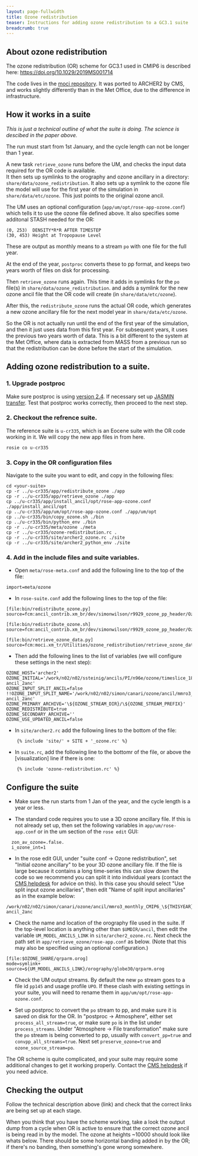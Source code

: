 ```yaml
---
layout: page-fullwidth
title: Ozone redistribution
teaser: Instructions for adding ozone redistribution to a GC3.1 suite
breadcrumb: true
---
```


## About ozone redistribution

The ozone redistribution (OR) scheme for GC3.1 used in CMIP6 is described here: https://doi.org/10.1029/2019MS001714

The code lives in the [moci repository](https://code.metoffice.gov.uk/trac/moci/wiki/OzoneRedistribution). 
It was ported to ARCHER2 by CMS, and works slightly differently than in the Met Office, 
due to the difference in infrastructure. 

## How it works in a suite

_This is just a technical outline of what the suite is doing. The science is descibed in the paper above._

The run must start from 1st January, and the cycle length can not be longer than 1 year. 

A new task `retrieve_ozone` runs before the UM, and checks the input data required for the OR code is available.  
It then sets up symlinks to the orography and ozone ancillary in a directory: `share/data/ozone_redistribution`.
It also sets up a symlink to the ozone file the model will use for the first year of the simulation in `share/data/etc/ozone`. 
This just points to the original ozone ancil. 

The UM uses an optional configuration (`app/um/opt/rose-app-ozone.conf`) which tells it to use the ozone file defined above. 
It also specifies some additonal STASH needed for the OR: 
```
(0, 253)  DENSITY*R*R AFTER TIMESTEP
(30, 453) Height at Tropopause Level
```
These are output as monthly means to a stream `po` with one file for the full year. 

At the end of the year, `postproc` converts these to pp format, and keeps two years worth of files on disk for processing. 

Then `retrieve_ozone` runs again. This time it adds in symlinks for the `po` file(s) in `share/data/ozone_redistribution`. 
and adds a symlink for the new ozone ancil file that the OR code will create (in `share/data/etc/ozone`). 

After this, the `redistribute_ozone` runs the actual OR code, which generates a new ozone ancillary file for the next model year in `share/data/etc/ozone`. 

So the OR is not actually run until the end of the first year of the simulation, and then it just uses data from this first year. 
For subsequent years, it uses the previous two years worth of data. 
This is a bit different to the system at the Met Office, 
where data is extracted from MASS from a previous run 
so that the redistribution can be done before the start of the simulation.

## Adding ozone redistribution to a suite.

### 1. Upgrade postproc

Make sure postproc is using [version 2.4](unified-model/jdma.md#um-rose-suite-changes). 
If necessary set up [JASMIN transfer](unified_model/pptransfer/).
Test that postproc works correctly, then proceed to the next step.

### 2. Checkout the refrence suite.

The reference suite is `u-cr335`, which is an Eocene suite with the OR code working in it.
We will copy the new app files in from here.
```
rosie co u-cr335
```

### 3. Copy in the OR configuration files

Navigate to the suite you want to edit, and copy in the following files:
```
cd <your-suite>
cp -r ../u-cr335/app/redistribute_ozone ./app
cp -r ../u-cr335/app/retrieve_ozone ./app
cp ../u-cr335/app/install_ancil/opt/rose-app-ozone.conf ./app/install_ancil/opt
cp ../u-cr335/app/um/opt/rose-app-ozone.conf ./app/um/opt
cp ../u-cr335/bin/copy_ozone.sh ./bin
cp ../u-cr335/bin/python_env ./bin
cp -r ../u-cr335/meta/ozone ./meta
cp -r ../u-cr335/ozone-redistribution.rc .
cp -r ../u-cr335/site/archer2_ozone.rc ./site
cp -r ../u-cr335/site/archer2_python_env ./site
```

### 4. Add in the include files and suite variables. 

* Open `meta/rose-meta.conf` and add the following line to the top of the file:
```
import=meta/ozone
```

* In `rose-suite.conf` add the following lines to the top of the file:
```
[file:bin/redistribute_ozone.py]
source=fcm:ancil_contrib.xm_br/dev/simonwilson/r9929_ozone_pp_header/OzoneConc/bin/redistribute_ozone.py

[file:bin/redistribute_ozone.sh]
source=fcm:ancil_contrib.xm_br/dev/simonwilson/r9929_ozone_pp_header/OzoneConc/bin/redistribute_ozone.sh

[file:bin/retrieve_ozone_data.py]
source=fcm:moci.xm_tr/Utilities/ozone_redistribution/retrieve_ozone_data.py@postproc_2.4
```

* Then add the following lines to the list of variables (we will configure these settings in the next step):
```
OZONE_HOST='archer2'
OZONE_INITIAL='/work/n02/n02/ssteinig/ancils/PI/n96e/ozone/timeslice_1850/mmro3_monthly_CMIP6_1850_N96_edited-ancil_2anc'
OZONE_INPUT_SPLIT_ANCIL=false
!!OZONE_INPUT_SPLIT_NAME='/work/n02/n02/simon/canari/ozone/ancil/mmro3_monthly_CMIP6_\${THISYEAR}_N216_edited-ancil_2anc'
OZONE_PRIMARY_ARCHIVE='\${OZONE_STREAM_DIR}/\${OZONE_STREAM_PREFIX}'
OZONE_REDISTRIBUTE=true
OZONE_SECONDARY_ARCHIVE=''
OZONE_USE_UPDATED_ANCIL=false
```

* In `site/archer2.rc` add the following lines to the bottom of the file:
```
	{% include 'site/' + SITE + '_ozone.rc' %}
```

* In `suite.rc`, add the following line to the bottomr of the file, or above the [visualization] line if there is one:
```
	{% include 'ozone-redistribution.rc' %}
```

## Configure the suite 

* Make sure the run starts from 1 Jan of the year, and the cycle length is a year or less.

* The standard code requires you to use a 3D ozone ancillary file. If this is not already set up, then set the following variables in `app/um/rose-app.conf` or in the um section of the `rose edit` GUI:
```
  zon_av_ozone=.false.
  i_ozone_int=1
```

* In the rose edit GUI, under "suite conf -> Ozone redistribution", set "Initial ozone ancillary" to be your 3D ozone ancillary file. If the file is large because it contains a long time-series this can slow down the code so we recommend you can split it into individual years (contact the [CMS helpdesk](https://cms-helpdesk.ncas.ac.uk) for advice on this). In this case you should select "Use split input ozone ancillaries", then edit "Name of split input ancillaries" as in the example below: 
```
/work/n02/n02/simon/canari/ozone/ancil/mmro3_monthly_CMIP6_\${THISYEAR}_N216_edited-ancil_2anc
```

* Check the name and location of the orography file used in the suite. If the top-level location is anything other than `$UMDIR/ancil`, then edit the variable `UM_MODEL_ANCILS_LINK` in `site/archer2_ozone.rc`. Next check the path set in `app/retrieve_ozone/rose-app.conf` as below. (Note that this may also be specified using an optional configuration.)
```
[file:$OZONE_SHARE/qrparm.orog]
mode=symlink+
source=${UM_MODEL_ANCILS_LINK}/orography/globe30/qrparm.orog
```

* Check the UM output streams. By default the new `po` stream goes to a file id `pp145` and usage profile `UPO`. If these clash with existing settings in your suite, you will need to rename them in `app/um/opt/rose-app-ozone.conf`. 

* Set up postproc to convert the `po` stream to pp, and make sure it is saved on disk for the OR. In "postproc -> Atmosphere", either set `process_all_stream=true`, or make sure `po` is in the list under `process_streams`. Under "Atmosphere -> File transformation" make sure the `po` stream is being converted to pp, usually with `convert_pp=true` and `convpp_all_streams=true`. Next set `preserve_ozone=true` and `ozone_source_stream=po`. 

The OR scheme is quite complicated, and your suite may require some additional changes to get it working properly. 
Contact the [CMS helpdesk](https://cms-helpdesk.ncas.ac.uk) if you need advice. 

## Checking the output

Follow the technical description above (link) and check that the correct links are being set up at each stage. 

When you think that you have the scheme working, take a look the output dump from a cycle when OR is active to ensure that the correct ozone ancil is being read in by the model. 
The ozone at heights ~10000 should look like whats below. 
There should be some horizontal banding added in by the OR; 
if there's no banding, then something's gone wrong somewhere. 

<add image>

